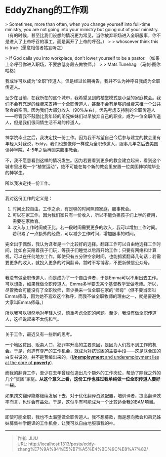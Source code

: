 # EddyZhang的工作观


&gt; Sometimes, more than often, when you change yourself into full-time ministry, you are not going into your ministry but going out of your ministry. （有的时候，甚至比我们设想的情况更为常见，当你放弃职场进入全职服事，你不是进入了上帝呼召的事工，而是离开了上帝的呼召。）
&gt; 
&gt; whosoever think this is true（愿意相信者姑妄听之）

&gt; If God calls you into workplace, don’t lower yourself to be a pastor. （如果上帝呼召你进入职场，不要放低身段去做牧师。）
&gt; 
&gt; Mats Tunehag （马刺·图你哈格）

我或许可以成为“全职”传道人，但是经过长期祷告，我并不认为神呼召我成为全职传道人。

至少在目前，在我所在的这个城市，我希望见到的植堂模式是小型的家庭教会。我们不会有充足的经费来支持一个全职传道人，甚至不会有足够的经费来租一个公共聚会的空间。因为我们大部分收入（90%左右），优先考虑支持别的全职传道人——尽管我不鼓励比我年轻的弟兄姊妹们过早放弃自己的职业，成为一位全职传道人，但是我们很同情生活不易的传道人。

---

神学院毕业之后，我决定找一份工作。因为我不希望自己今后参与建立的教会里有年轻人对我说，Eddy，我们也想像你一样成为全职传道人，服事几年之后去美国读神学院，4-5年之后再回来服事教会。

不，我不愿意看到这样的情况发生。因为若要看到更多的教会建立起来，看到这个城市里出现一个“植堂运动”，绝不可能在每个新的教会里安置一位美国神学院毕业的神学生。

所以我决定找一份工作。

---

我对这份工作的定义是：

1. 时间比较自由。工作之余，有足够的时间照顾家庭，服事教会。
2. 可以在家工作。因为我们家只有一份收入，所以不能负担孩子们上学的费用，需要在家教育。
3. 收入与工作时间成正比。若一段时间需要更多的收入，我可以增加工作时间。若积累了一点额外的经费，可以减少工作时间，增加服事的时间。

完全出于偶然，我认为译者是一个比较好的选择。翻译工作可以自由地选择工作时间，比如白天陪着孩子们玩，等孩子们睡觉以后再开始工作；只要有网络和计算机，可以在任何地方工作，即使只有五分钟空余时间，也能抓紧翻译几句话；若需要更多的收入，就投入更多的时间翻译，暂时不写博客，不更新微信公众号。

---

我没有做全职传道人，而是成为了一个自由译者，于是Emma可以不用出去工作。可以想象，如果我做全职传道人，Emma多半要去某个基督教学堂做老师。所以，尽管教会可能没有了全职牧师，至少换来一位全职在家的“师母”（但不要当面叫Emma师母，因为她不喜欢这个称呼，而我不做全职牧师的理由之一，就是要避免大家叫Emma师母。）

所以我可以坦然地对年轻人说，慎重考虑全职的问题。至少，我没有做全职传道人，这样说起来不太伤和气。

---

关于工作，最近又有一些新的思考。

一个地区贫困、贩卖人口、犯罪率升高的主要原因，是因为人们找不到工作的机会。于是，创造有尊严的工作机会，就成为对抗贫困的主要手段——这是联合国的白皮书说的，并不是我编出来的。([**Unemployment** and underemployment lies at the core of **poverty**](https://www.un.org/development/desa/socialperspectiveondevelopment/issues.html)).

而我的翻译工作，至少在去年曾经创造出几个额外的工作岗位，帮助了除我之外的几个“贫困”家庭。**从这个意义上看，这份工作也胜过我单纯做一位全职传道人要好一些。**

如果跨文翻译能够继续发展下去，对于优化翻译资源配置，培训译者，提高翻译效率而言，也许会有益处。于是，这似乎有可能成为一个比较适合我的BAM项目。

---

即使可能全职，我也不太渴望做全职传道人。我不想募款，而是想向教会和弟兄姊妹募集神学翻译的工作机会，让我可以自由地服事我的神。



---

> 作者: JIJU  
> URL: http://localhost:1313/posts/eddy-zhang%E7%9A%84%E5%B7%A5%E4%BD%9C%E8%A7%82/  

